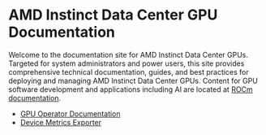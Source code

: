 # AMD Instinct Data Center GPU Documentation

Welcome to the documentation site for AMD Instinct Data Center GPUs. Targeted for system administrators and power users, this site provides comprehensive technical documentation, guides, and best practices for deploying and managing AMD Instinct Data Center GPUs. Content for GPU software development and applications including AI are located at [ROCm documentation](https://rocm.docs.amd.com).

- [GPU Operator Documentation](https://dcgpu.docs.amd.com/projects/gpu-operator/en/latest/)
- [Device Metrics Exporter](https://dcgpu.docs.amd.com/projects/device-metrics-exporter/en/latest/)
